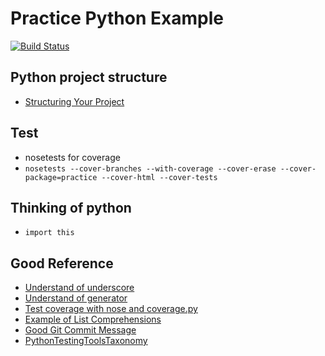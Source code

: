 # Practice Python Example

[![Build Status](https://travis-ci.org/gramer/python-in-practice.svg?branch=master)](https://travis-ci.org/gramer/python-in-practice)

## Python project structure

 - [Structuring Your Project](http://docs.python-guide.org/en/latest/writing/structure)

## Test
 - nosetests for coverage
 - `nosetests --cover-branches --with-coverage --cover-erase --cover-package=practice --cover-html --cover-tests`

## Thinking of python 
 - `import this`
  
## Good Reference
 - [Understand of underscore](https://mingrammer.com/underscore-in-python)
 - [Understand of generator](http://bluese05.tistory.com/56)
 - [Test coverage with nose and coverage.py](http://www.saltycrane.com/blog/2012/04/test-coverage-nose-and-coveragepy/)
 - [Example of List Comprehensions](http://www.secnetix.de/olli/Python/list_comprehensions.hawk)
 - [Good Git Commit Message](https://item4.github.io/2016-11-01/How-to-Write-a-Git-Commit-Message/)
 - [PythonTestingToolsTaxonomy](https://wiki.python.org/moin/PythonTestingToolsTaxonomy)
